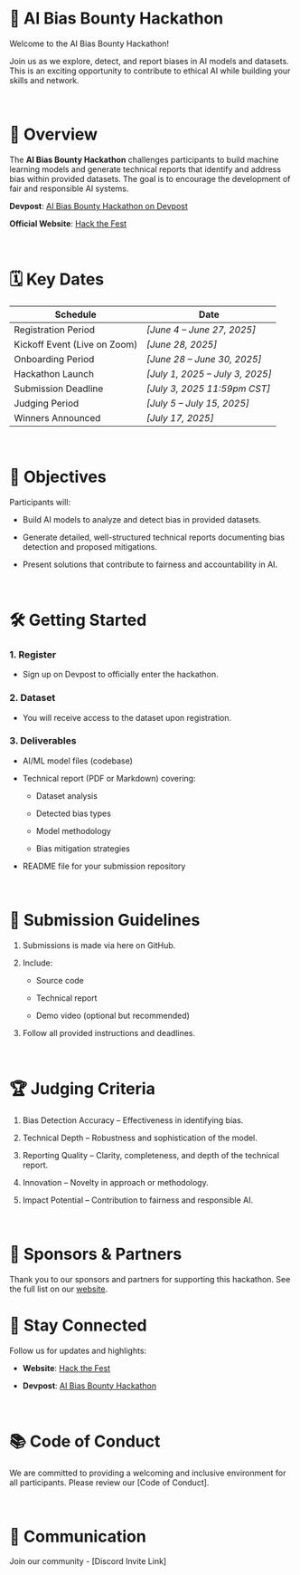 # 📂 AI Bias Bounty Hackathon

Welcome to the AI Bias Bounty Hackathon!

Join us as we explore, detect, and report biases in AI models and datasets. This is an exciting opportunity to contribute to ethical AI while building your skills and network.

<br>

# 🚀 Overview

The **AI Bias Bounty Hackathon** challenges participants to build machine learning models and generate technical reports that identify and address bias within provided datasets.
The goal is to encourage the development of fair and responsible AI systems.

**Devpost**: [AI Bias Bounty Hackathon on Devpost](https://ai-bias-bounty-hackathon.devpost.com/)

**Official Website**: [Hack the Fest](https://hackthefest.com/)

<br>

# 🗓️ Key Dates

| Schedule                        | Date                               |
| ------------------------------- | ---------------------------------- |
| Registration Period             | *\[June 4 – June 27, 2025]*        |
| Kickoff Event (Live on Zoom)    | *\[June 28, 2025]*                 |
| Onboarding Period               | *\[June 28 – June 30, 2025]*       |
| Hackathon Launch                | *\[July 1, 2025 – July 3, 2025]*   |
| Submission Deadline             | *\[July 3, 2025 11:59pm CST]*      |
| Judging Period                  | *\[July 5 – July 15, 2025]*        |
| Winners Announced               | *\[July 17, 2025]*                 |

<br>

# 🎯 Objectives

Participants will:

- Build AI models to analyze and detect bias in provided datasets.

- Generate detailed, well-structured technical reports documenting bias detection and proposed mitigations.

- Present solutions that contribute to fairness and accountability in AI.

<br>

# 🛠️ Getting Started

### 1. Register

- Sign up on Devpost to officially enter the hackathon.

### 2. Dataset

- You will receive access to the dataset upon registration.

### 3. Deliverables

- AI/ML model files (codebase)

- Technical report (PDF or Markdown) covering:

    - Dataset analysis

    - Detected bias types

    - Model methodology

    - Bias mitigation strategies

- README file for your submission repository

<br>

# 📑 Submission Guidelines

1. Submissions is made via here on GitHub.

2. Include:

    - Source code

    - Technical report

    - Demo video (optional but recommended)

3. Follow all provided instructions and deadlines.

<br>

# 🏆 Judging Criteria

1. Bias Detection Accuracy – Effectiveness in identifying bias.

2. Technical Depth – Robustness and sophistication of the model.

3. Reporting Quality – Clarity, completeness, and depth of the technical report.

4. Innovation – Novelty in approach or methodology.

5. Impact Potential – Contribution to fairness and responsible AI.

<br>

# 🤝 Sponsors & Partners

Thank you to our sponsors and partners for supporting this hackathon. See the full list on our [website](https://hackthefest.com/).

# 📣 Stay Connected

Follow us for updates and highlights:

- **Website**: [Hack the Fest](https://hackthefest.com/)

- **Devpost**: [AI Bias Bounty Hackathon](https://ai-bias-bounty-hackathon.devpost.com/)

<br>

# 📚 Code of Conduct

We are committed to providing a welcoming and inclusive environment for all participants. Please review our [Code of Conduct].

<br>

# 💬 Communication

Join our community - [Discord Invite Link]